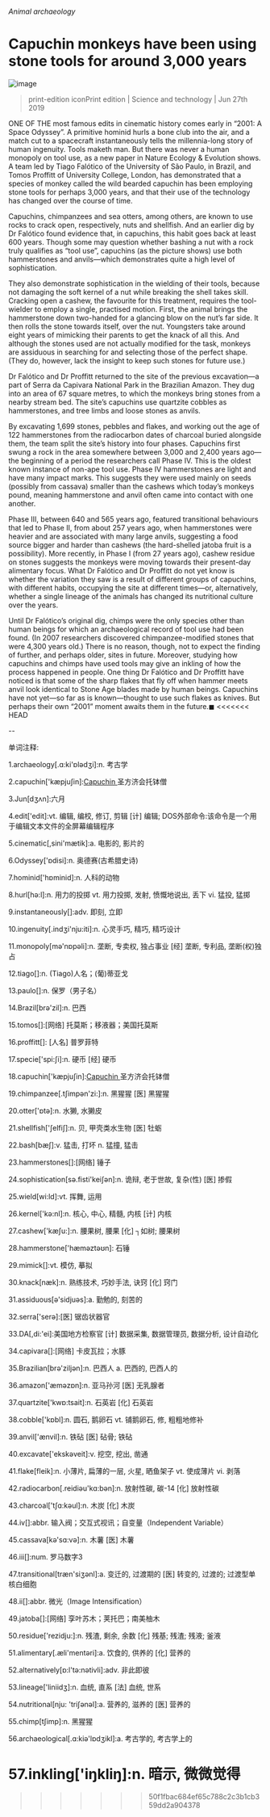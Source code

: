 ###### Animal archaeology
# Capuchin monkeys have been using stone tools for around 3,000 years 
![image](images/20190629_stp501.jpg) 
> print-edition iconPrint edition | Science and technology | Jun 27th 2019 
ONE OF THE most famous edits in cinematic history comes early in “2001: A Space Odyssey”. A primitive hominid hurls a bone club into the air, and a match cut to a spacecraft instantaneously tells the millennia-long story of human ingenuity. Tools maketh man. But there was never a human monopoly on tool use, as a new paper in Nature Ecology & Evolution shows. A team led by Tiago Falótico of the University of São Paulo, in Brazil, and Tomos Proffitt of University College, London, has demonstrated that a species of monkey called the wild bearded capuchin has been employing stone tools for perhaps 3,000 years, and that their use of the technology has changed over the course of time. 
Capuchins, chimpanzees and sea otters, among others, are known to use rocks to crack open, respectively, nuts and shellfish. And an earlier dig by Dr Falótico found evidence that, in capuchins, this habit goes back at least 600 years. Though some may question whether bashing a nut with a rock truly qualifies as “tool use”, capuchins (as the picture shows) use both hammerstones and anvils—which demonstrates quite a high level of sophistication. 
They also demonstrate sophistication in the wielding of their tools, because not damaging the soft kernel of a nut while breaking the shell takes skill. Cracking open a cashew, the favourite for this treatment, requires the tool-wielder to employ a single, practised motion. First, the animal brings the hammerstone down two-handed for a glancing blow on the nut’s far side. It then rolls the stone towards itself, over the nut. Youngsters take around eight years of mimicking their parents to get the knack of all this. And although the stones used are not actually modified for the task, monkeys are assiduous in searching for and selecting those of the perfect shape. (They do, however, lack the insight to keep such stones for future use.) 
Dr Falótico and Dr Proffitt returned to the site of the previous excavation—a part of Serra da Capivara National Park in the Brazilian Amazon. They dug into an area of 67 square metres, to which the monkeys bring stones from a nearby stream bed. The site’s capuchins use quartzite cobbles as hammerstones, and tree limbs and loose stones as anvils. 
By excavating 1,699 stones, pebbles and flakes, and working out the age of 122 hammerstones from the radiocarbon dates of charcoal buried alongside them, the team split the site’s history into four phases. Capuchins first swung a rock in the area somewhere between 3,000 and 2,400 years ago—the beginning of a period the researchers call Phase IV. This is the oldest known instance of non-ape tool use. Phase IV hammerstones are light and have many impact marks. This suggests they were used mainly on seeds (possibly from cassava) smaller than the cashews which today’s monkeys pound, meaning hammerstone and anvil often came into contact with one another. 
Phase III, between 640 and 565 years ago, featured transitional behaviours that led to Phase II, from about 257 years ago, when hammerstones were heavier and are associated with many large anvils, suggesting a food source bigger and harder than cashews (the hard-shelled jatoba fruit is a possibility). More recently, in Phase I (from 27 years ago), cashew residue on stones suggests the monkeys were moving towards their present-day alimentary focus. What Dr Falótico and Dr Proffitt do not yet know is whether the variation they saw is a result of different groups of capuchins, with different habits, occupying the site at different times—or, alternatively, whether a single lineage of the animals has changed its nutritional culture over the years. 
Until Dr Falótico’s original dig, chimps were the only species other than human beings for which an archaeological record of tool use had been found. (In 2007 researchers discovered chimpanzee-modified stones that were 4,300 years old.) There is no reason, though, not to expect the finding of further, and perhaps older, sites in future. Moreover, studying how capuchins and chimps have used tools may give an inkling of how the process happened in people. One thing Dr Falótico and Dr Proffitt have noticed is that some of the sharp flakes that fly off when hammer meets anvil look identical to Stone Age blades made by human beings. Capuchins have not yet—so far as is known—thought to use such flakes as knives. But perhaps their own “2001” moment awaits them in the future.◼ 
<<<<<<< HEAD
-- 
 单词注释:
1.archaeology[.ɑ:ki'ɒlәdʒi]:n. 考古学 
2.capuchin['kæpjuʃin]:[Capuchin ](天主教的)圣方济会托钵僧 
3.Jun[dʒʌn]:六月 
4.edit['edit]:vt. 编辑, 编校, 修订, 剪辑 [计] 编辑; DOS外部命令:该命令是一个用于编辑文本文件的全屏幕编辑程序 
5.cinematic[,sini'mætik]:a. 电影的, 影片的 
6.Odyssey['ɒdisi]:n. 奥德赛(古希腊史诗) 
7.hominid['hɒminid]:n. 人科的动物 
8.hurl[hә:l]:n. 用力的投掷 vt. 用力投掷, 发射, 愤慨地说出, 丢下 vi. 猛投, 猛掷 
9.instantaneously[]:adv. 即刻, 立即 
10.ingenuity[.indʒi'nju:iti]:n. 心灵手巧, 精巧, 精巧设计 
11.monopoly[mә'nɒpәli]:n. 垄断, 专卖权, 独占事业 [经] 垄断, 专利品, 垄断(权)独占 
12.tiago[]:n. (Tiago)人名；(葡)蒂亚戈 
13.paulo[]:n. 保罗（男子名） 
14.Brazil[brә'zil]:n. 巴西 
15.tomos[]:[网络] 托莫斯；移液器；美国托莫斯 
16.proffitt[]: [人名] 普罗菲特 
17.specie['spi:ʃi]:n. 硬币 [经] 硬币 
18.capuchin['kæpjuʃin]:[Capuchin ](天主教的)圣方济会托钵僧 
19.chimpanzee[.tʃimpәn'zi:]:n. 黑猩猩 [医] 黑猩猩 
20.otter['ɒtә]:n. 水獭, 水獭皮 
21.shellfish['ʃelfiʃ]:n. 贝, 甲壳类水生物 [医] 牡蛎 
22.bash[bæʃ]:v. 猛击, 打坏 n. 猛撞, 猛击 
23.hammerstones[]:[网络] 锤子 
24.sophistication[sә.fisti'keiʃәn]:n. 诡辩, 老于世故, 复杂(性) [医] 掺假 
25.wield[wi:ld]:vt. 挥舞, 运用 
26.kernel['kә:nl]:n. 核心, 中心, 精髓, 内核 [计] 内核 
27.cashew['kæʃu:]:n. 腰果树, 腰果 [化] ┐如树; 腰果树 
28.hammerstone['hæməztəʊn]: 石锤 
29.mimick[]:vt. 模仿, 摹拟 
30.knack[næk]:n. 熟练技术, 巧妙手法, 诀窍 [化] 窍门 
31.assiduous[ә'sidjuәs]:a. 勤勉的, 刻苦的 
32.serra['serә]:[医] 锯齿状器官 
33.DA[,di:'ei]:美国地方检察官 [计] 数据采集, 数据管理员, 数据分析, 设计自动化 
34.capivara[]:[网络] 卡皮瓦拉；水豚 
35.Brazilian[brә'ziljәn]:n. 巴西人 a. 巴西的, 巴西人的 
36.amazon['æmәzɒn]:n. 亚马孙河 [医] 无乳腺者 
37.quartzite['kwɒ:tsait]:n. 石英岩 [化] 石英岩 
38.cobble['kɒbl]:n. 圆石, 鹅卵石 vt. 铺鹅卵石, 修, 粗粗地修补 
39.anvil['ænvil]:n. 铁砧 [医] 砧骨; 铁砧 
40.excavate['ekskәveit]:v. 挖空, 挖出, 凿通 
41.flake[fleik]:n. 小薄片, 扁薄的一层, 火星, 晒鱼架子 vt. 使成薄片 vi. 剥落 
42.radiocarbon[.reidiәu'kɑ:bәn]:n. 放射性碳, 碳-14 [化] 放射性碳 
43.charcoal['tʃɑ:kәul]:n. 木炭 [化] 木炭 
44.iv[]:abbr. 输入阀；交互式视讯；自变量（Independent Variable） 
45.cassava[kә'sɑ:vә]:n. 木薯 [医] 木薯 
46.iii[]:num. 罗马数字3 
47.transitional[træn'siʒәnl]:a. 变迁的, 过渡期的 [医] 转变的, 过渡的; 过渡型单核白细胞 
48.ii[]:abbr. 微光（Image Intensification） 
49.jatoba[]:[网络] 孪叶苏木；荚托巴；南美柚木 
50.residue['rezidju:]:n. 残渣, 剩余, 余数 [化] 残基; 残渣; 残液; 釜液 
51.alimentary[.æli'mentәri]:a. 饮食的, 供养的 [化] 营养的 
52.alternatively[ɒ:l'tә:nәtivli]:adv. 非此即彼 
53.lineage['liniidʒ]:n. 血统, 直系 [法] 血统, 世系 
54.nutritional[nju: 'triʃәnәl]:a. 营养的, 滋养的 [医] 营养的 
55.chimp[tʃimp]:n. 黑猩猩 
56.archaeological[.ɑ:kiә'lɒdʒikl]:a. 考古学的, 考古学上的 
57.inkling['iŋkliŋ]:n. 暗示, 微微觉得 
=======
>>>>>>> 50f1fbac684ef65c788c2c3b1cb359dd2a904378
